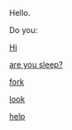 Hello.

Do you:

[Hi](hi.md)

[are you sleep?](invalid-command.md)

[fork](you-are-looking-at-a-fork2.md)

[look](../marshmallow.md)

[help](help1.md)